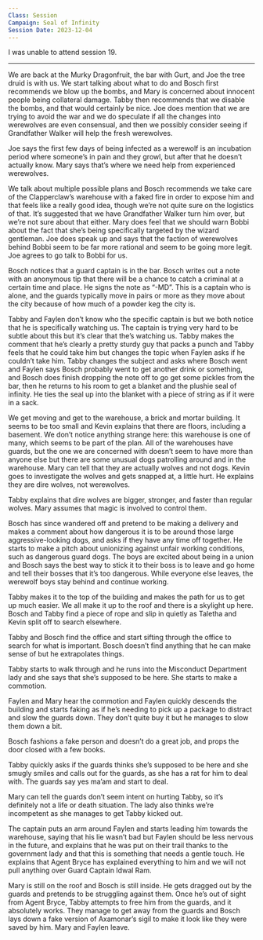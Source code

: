 ```yaml
---
Class: Session
Campaign: Seal of Infinity
Session Date: 2023-12-04
---
```

I was unable to attend session 19.

---

We are back at the Murky Dragonfruit, the bar with Gurt, and Joe the tree druid is with us. We start talking about what to do and Bosch first recommends we blow up the bombs, and Mary is concerned about innocent people being collateral damage. Tabby then recommends that we disable the bombs, and that would certainly be nice. Joe does mention that we are trying to avoid the war and we do speculate if all the changes into werewolves are even consensual, and then we possibly consider seeing if Grandfather Walker will help the fresh werewolves.

Joe says the first few days of being infected as a werewolf is an incubation period where someone’s in pain and they growl, but after that he doesn’t actually know. Mary says that’s where we need help from experienced werewolves.

We talk about multiple possible plans and Bosch recommends we take care of the Clapperclaw’s warehouse with a faked fire in order to expose him and that feels like a really good idea, though we’re not quite sure on the logistics of that. It’s suggested that we have Grandfather Walker turn him over, but we’re not sure about that either. Mary does feel that we should warn Bobbi about the fact that she’s being specifically targeted by the wizard gentleman. Joe does speak up and says that the faction of werewolves behind Bobbi seem to be far more rational and seem to be going more legit. Joe agrees to go talk to Bobbi for us.

Bosch notices that a guard captain is in the bar. Bosch writes out a note with an anonymous tip that there will be a chance to catch a criminal at a certain time and place. He signs the note as “-MD”. This is a captain who is alone, and the guards typically move in pairs or more as they move about the city because of how much of a powder keg the city is.

Tabby and Faylen don’t know who the specific captain is but we both notice that he is specifically watching us. The captain is trying very hard to be subtle about this but it’s clear that the’s watching us. Tabby makes the comment that he’s clearly a pretty sturdy guy that packs a punch and Tabby feels that he could take him but changes the topic when Faylen asks if he couldn’t take him. Tabby changes the subject and asks where Bosch went and Faylen says Bosch probably went to get another drink or something, and Bosch does finish dropping the note off to go get some pickles from the bar, then he returns to his room to get a blanket and the plushie seal of infinity. He ties the seal up into the blanket with a piece of string as if it were in a sack.

We get moving and get to the warehouse, a brick and mortar building. It seems to be too small and Kevin explains that there are floors, including a basement. We don’t notice anything strange here: this warehouse is one of many, which seems to be part of the plan. All of the warehouses have guards, but the one we are concerned with doesn’t seem to have more than anyone else but there are some unusual dogs patrolling around and in the warehouse. Mary can tell that they are actually wolves and not dogs. Kevin goes to investigate the wolves and gets snapped at, a little hurt. He explains they are dire wolves, not werewolves.

Tabby explains that dire wolves are bigger, stronger, and faster than regular wolves. Mary assumes that magic is involved to control them.

Bosch has since wandered off and pretend to be making a delivery and makes a comment about how dangerous it is to be around those large aggressive-looking dogs, and asks if they have any time off together. He starts to make a pitch about unionizing against unfair working conditions, such as dangerous guard dogs. The boys are excited about being in a union and Bosch says the best way to stick it to their boss is to leave and go home and tell their bosses that it’s too dangerous. While everyone else leaves, the werewolf boys stay behind and continue working.

Tabby makes it to the top of the building and makes the path for us to get up much easier. We all make it up to the roof and there is a skylight up here. Bosch and Tabby find a piece of rope and slip in quietly as Taletha and Kevin split off to search elsewhere.

Tabby and Bosch find the office and start sifting through the office to search for what is important. Bosch doesn’t find anything that he can make sense of but he extrapolates things.

Tabby starts to walk through and he runs into the Misconduct Department lady and she says that she’s supposed to be here. She starts to make a commotion.

Faylen and Mary hear the commotion and Faylen quickly descends the building and starts faking as if he’s needing to pick up a package to distract and slow the guards down. They don’t quite buy it but he manages to slow them down a bit.

Bosch fashions a fake person and doesn’t do a great job, and props the door closed with a few books.

Tabby quickly asks if the guards thinks she’s supposed to be here and she smugly smiles and calls out for the guards, as she has a rat for him to deal with. The guards say yes ma’am and start to deal.

Mary can tell the guards don’t seem intent on hurting Tabby, so it’s definitely not a life or death situation. The lady also thinks we’re incompetent as she manages to get Tabby kicked out.

The captain puts an arm around Faylen and starts leading him towards the warehouse, saying that his lie wasn’t bad but Faylen should be less nervous in the future, and explains that he was put on their trail thanks to the government lady and that this is something that needs a gentle touch. He explains that Agent Bryce has explained everything to him and we will not pull anything over Guard Captain Idwal Ram.

Mary is still on the roof and Bosch is still inside. He gets dragged out by the guards and pretends to be struggling against them. Once he’s out of sight from Agent Bryce, Tabby attempts to free him from the guards, and it absolutely works. They manage to get away from the guards and Bosch lays down a fake version of Axamonar’s sigil to make it look like they were saved by him. Mary and Faylen leave.